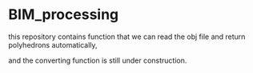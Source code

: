 # BIM_processing

this repository contains function that we can read the obj file and return polyhedrons automatically,

and the converting function is still under construction.
